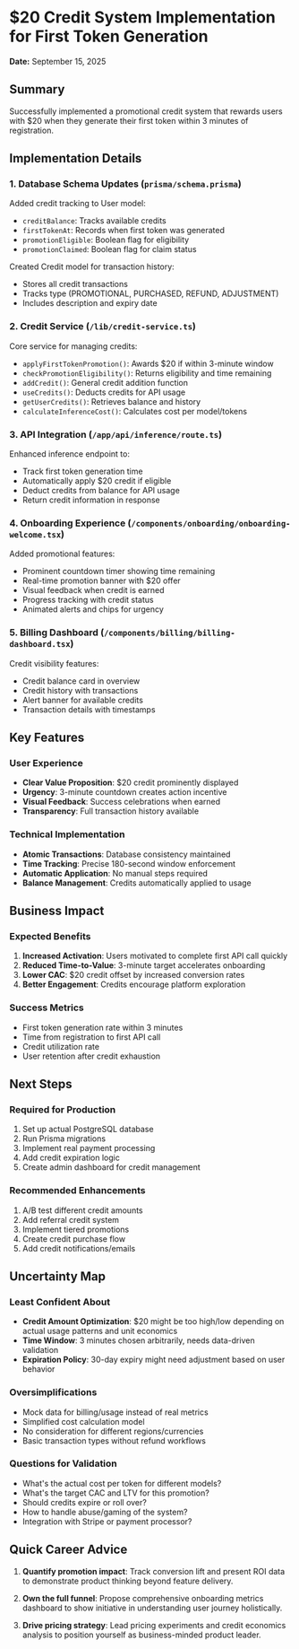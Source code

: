 # $20 Credit System Implementation for First Token Generation
**Date:** September 15, 2025

## Summary
Successfully implemented a promotional credit system that rewards users with $20 when they generate their first token within 3 minutes of registration.

## Implementation Details

### 1. Database Schema Updates (`prisma/schema.prisma`)
Added credit tracking to User model:
- `creditBalance`: Tracks available credits
- `firstTokenAt`: Records when first token was generated
- `promotionEligible`: Boolean flag for eligibility
- `promotionClaimed`: Boolean flag for claim status

Created Credit model for transaction history:
- Stores all credit transactions
- Tracks type (PROMOTIONAL, PURCHASED, REFUND, ADJUSTMENT)
- Includes description and expiry date

### 2. Credit Service (`/lib/credit-service.ts`)
Core service for managing credits:
- `applyFirstTokenPromotion()`: Awards $20 if within 3-minute window
- `checkPromotionEligibility()`: Returns eligibility and time remaining
- `addCredit()`: General credit addition function
- `useCredits()`: Deducts credits for API usage
- `getUserCredits()`: Retrieves balance and history
- `calculateInferenceCost()`: Calculates cost per model/tokens

### 3. API Integration (`/app/api/inference/route.ts`)
Enhanced inference endpoint to:
- Track first token generation time
- Automatically apply $20 credit if eligible
- Deduct credits from balance for API usage
- Return credit information in response

### 4. Onboarding Experience (`/components/onboarding/onboarding-welcome.tsx`)
Added promotional features:
- Prominent countdown timer showing time remaining
- Real-time promotion banner with $20 offer
- Visual feedback when credit is earned
- Progress tracking with credit status
- Animated alerts and chips for urgency

### 5. Billing Dashboard (`/components/billing/billing-dashboard.tsx`)
Credit visibility features:
- Credit balance card in overview
- Credit history with transactions
- Alert banner for available credits
- Transaction details with timestamps

## Key Features

### User Experience
- **Clear Value Proposition**: $20 credit prominently displayed
- **Urgency**: 3-minute countdown creates action incentive
- **Visual Feedback**: Success celebrations when earned
- **Transparency**: Full transaction history available

### Technical Implementation
- **Atomic Transactions**: Database consistency maintained
- **Time Tracking**: Precise 180-second window enforcement
- **Automatic Application**: No manual steps required
- **Balance Management**: Credits automatically applied to usage

## Business Impact

### Expected Benefits
1. **Increased Activation**: Users motivated to complete first API call quickly
2. **Reduced Time-to-Value**: 3-minute target accelerates onboarding
3. **Lower CAC**: $20 credit offset by increased conversion rates
4. **Better Engagement**: Credits encourage platform exploration

### Success Metrics
- First token generation rate within 3 minutes
- Time from registration to first API call
- Credit utilization rate
- User retention after credit exhaustion

## Next Steps

### Required for Production
1. Set up actual PostgreSQL database
2. Run Prisma migrations
3. Implement real payment processing
4. Add credit expiration logic
5. Create admin dashboard for credit management

### Recommended Enhancements
1. A/B test different credit amounts
2. Add referral credit system
3. Implement tiered promotions
4. Create credit purchase flow
5. Add credit notifications/emails

## Uncertainty Map

### Least Confident About
- **Credit Amount Optimization**: $20 might be too high/low depending on actual usage patterns and unit economics
- **Time Window**: 3 minutes chosen arbitrarily, needs data-driven validation
- **Expiration Policy**: 30-day expiry might need adjustment based on user behavior

### Oversimplifications
- Mock data for billing/usage instead of real metrics
- Simplified cost calculation model
- No consideration for different regions/currencies
- Basic transaction types without refund workflows

### Questions for Validation
- What's the actual cost per token for different models?
- What's the target CAC and LTV for this promotion?
- Should credits expire or roll over?
- How to handle abuse/gaming of the system?
- Integration with Stripe or payment processor?

## Quick Career Advice

1. **Quantify promotion impact**: Track conversion lift and present ROI data to demonstrate product thinking beyond feature delivery.

2. **Own the full funnel**: Propose comprehensive onboarding metrics dashboard to show initiative in understanding user journey holistically.

3. **Drive pricing strategy**: Lead pricing experiments and credit economics analysis to position yourself as business-minded product leader.